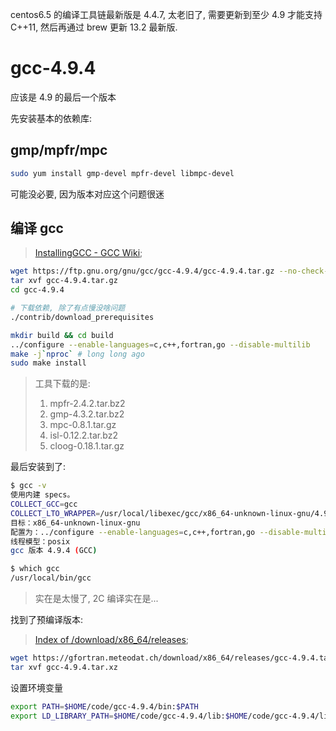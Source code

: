 centos6.5 的编译工具链最新版是 4.4.7, 太老旧了, 需要更新到至少 4.9 才能支持 C++11, 然后再通过 brew 更新 13.2 最新版. 





# gcc-4.9.4

应该是 4.9 的最后一个版本

先安装基本的依赖库:

## gmp/mpfr/mpc



```bash
sudo yum install gmp-devel mpfr-devel libmpc-devel
```

可能没必要, 因为版本对应这个问题很迷

## 编译 gcc

>   [InstallingGCC - GCC Wiki](https://gcc.gnu.org/wiki/InstallingGCC);

```bash
wget https://ftp.gnu.org/gnu/gcc/gcc-4.9.4/gcc-4.9.4.tar.gz --no-check-certificate
tar xvf gcc-4.9.4.tar.gz
cd gcc-4.9.4

# 下载依赖, 除了有点慢没啥问题
./contrib/download_prerequisites 

mkdir build && cd build
../configure --enable-languages=c,c++,fortran,go --disable-multilib
make -j`nproc` # long long ago
sudo make install 
```



>   工具下载的是:
>
>   1.   mpfr-2.4.2.tar.bz2
>   2.   gmp-4.3.2.tar.bz2
>   3.   mpc-0.8.1.tar.gz
>   4.   isl-0.12.2.tar.bz2
>   5.   cloog-0.18.1.tar.gz

最后安装到了:

```bash
$ gcc -v
使用内建 specs。
COLLECT_GCC=gcc
COLLECT_LTO_WRAPPER=/usr/local/libexec/gcc/x86_64-unknown-linux-gnu/4.9.4/lto-wrapper
目标：x86_64-unknown-linux-gnu
配置为：../configure --enable-languages=c,c++,fortran,go --disable-multilib
线程模型：posix
gcc 版本 4.9.4 (GCC)

$ which gcc
/usr/local/bin/gcc
```



>   实在是太慢了, 2C 编译实在是...

找到了预编译版本:

>   [Index of /download/x86_64/releases](https://gfortran.meteodat.ch/download/x86_64/releases/);

```bash
wget https://gfortran.meteodat.ch/download/x86_64/releases/gcc-4.9.4.tar.xz
tar xvf gcc-4.9.4.tar.xz
```

设置环境变量

```bash
export PATH=$HOME/code/gcc-4.9.4/bin:$PATH
export LD_LIBRARY_PATH=$HOME/code/gcc-4.9.4/lib:$HOME/code/gcc-4.9.4/lib64:$LD_LIBRARY_PATH
```



